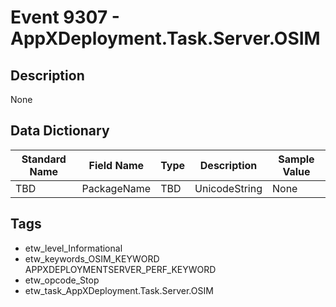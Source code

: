 # Event 9307 - AppXDeployment.Task.Server.OSIM

## Description
None

## Data Dictionary
|Standard Name|Field Name|Type|Description|Sample Value|
|---|---|---|---|---|
|TBD|PackageName|TBD|UnicodeString|None|None|

## Tags
* etw_level_Informational
* etw_keywords_OSIM_KEYWORD APPXDEPLOYMENTSERVER_PERF_KEYWORD
* etw_opcode_Stop
* etw_task_AppXDeployment.Task.Server.OSIM